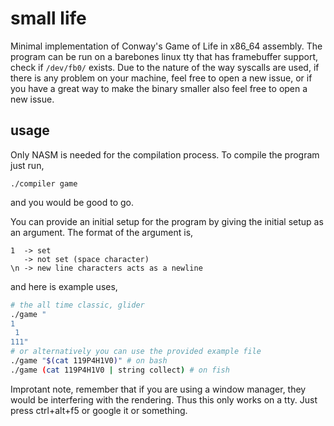 # small life
Minimal implementation of Conway's Game of Life in x86_64 assembly.
The program can be run on a barebones linux tty that has framebuffer support, check if `/dev/fb0/` exists. 
Due to the nature of the way syscalls are used, if there is any problem on your machine, feel free to open a new issue, or if you have a great way to make the binary smaller also feel free to open a new issue. 
## usage
Only NASM is needed for the compilation process. To compile the program just run,
```
./compiler game
```
and you would be good to go.

You can provide an initial setup for the program by giving the initial setup as an argument. The format of the argument is,
```
1  -> set
   -> not set (space character)
\n -> new line characters acts as a newline
```
and here is example uses,
```bash
# the all time classic, glider
./game "
1 
 1 
111"
# or alternatively you can use the provided example file
./game "$(cat 119P4H1V0)" # on bash
./game (cat 119P4H1V0 | string collect) # on fish
```
Improtant note, remember that if you are using a window manager, they would be interfering with the rendering. Thus this only works on a tty. Just press ctrl+alt+f5 or google it or something.
